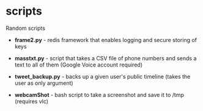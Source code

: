 scripts
=======

Random scripts

- **frame2.py**         - redis framework that enables logging and secure storing of keys

- **masstxt.py**        - script that takes a CSV file of phone numbers and sends a text to all of them (Google Voice account required)

- **tweet_backup.py**   - backs up a given user's public timeline (takes the user as only argument)

- **webcamShot**        - bash script to take a screenshot and save it to /tmp (requires vlc)
